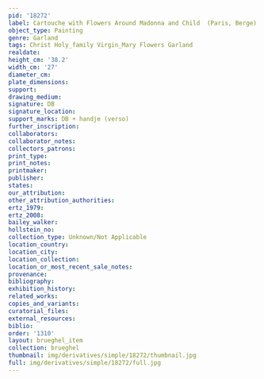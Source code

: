 ```yaml
---
pid: '18272'
label: Cartouche with Flowers Around Madonna and Child  (Paris, Berge)
object_type: Painting
genre: Garland
tags: Christ Holy_family Virgin_Mary Flowers Garland
realdate: 
height_cm: '38.2'
width_cm: '27'
diameter_cm: 
plate_dimensions: 
support: 
drawing_medium: 
signature: DB
signature_location: 
support_marks: DB + handje (verso)
further_inscription: 
collaborators: 
collaborator_notes: 
collectors_patrons: 
print_type: 
print_notes: 
printmaker: 
publisher: 
states: 
our_attribution: 
other_attribution_authorities: 
ertz_1979: 
ertz_2008: 
bailey_walker: 
hollstein_no: 
collection_type: Unknown/Not Applicable
location_country: 
location_city: 
location_collection: 
location_or_most_recent_sale_notes: 
provenance: 
bibliography: 
exhibition_history: 
related_works: 
copies_and_variants: 
curatorial_files: 
external_resources: 
biblio: 
order: '1310'
layout: brueghel_item
collection: brueghel
thumbnail: img/derivatives/simple/18272/thumbnail.jpg
full: img/derivatives/simple/18272/full.jpg
---
```

